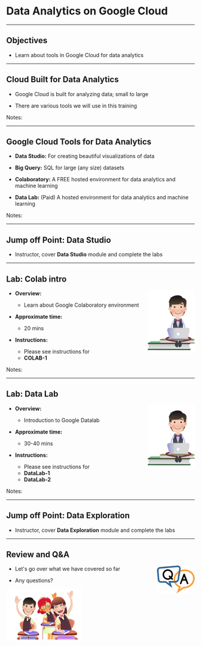 # Data Analytics on Google Cloud


---

## Objectives
- Learn about tools in Google Cloud for data analytics

---

## Cloud Built for Data Analytics

* Google Cloud is built for analyzing data; small to large

* There are various tools we will use in this training

Notes:

---

## Google Cloud Tools for Data Analytics

* __Data Studio:__ For creating beautiful visualizations of data

* __Big Query:__ SQL for large (any size) datasets

* __Colaboratory:__ A FREE hosted environment for data analytics and machine learning

* __Data Lab:__ (Paid) A hosted environment for data analytics and machine learning

Notes:

---

## Jump off Point: Data Studio

- Instructor, cover **Data Studio** module and complete the labs

---

## Lab: Colab intro

<img src="../../assets/images/icons/individual-labs.png" style="width:25%;float:right;"/><!-- {"left" : 6.76, "top" : 0.88, "height" : 4.37, "width" : 3.28} -->


* **Overview:**
    - Learn about Google Colaboratory environment

* **Approximate time:**
    - 20 mins

* **Instructions:**
    - Please see instructions for
    - **COLAB-1**


Notes:

---
## Lab: Data Lab

<img src="../../assets/images/icons/individual-labs.png" style="width:25%;float:right;"/><!-- {"left" : 6.76, "top" : 0.88, "height" : 4.37, "width" : 3.28} -->


* **Overview:**
    - Introduction to Google Datalab

* **Approximate time:**
    - 30-40 mins

* **Instructions:**
    - Please see instructions for
    - **DataLab-1**
    - **DataLab-2**


Notes:

---
## Jump off Point: Data Exploration

- Instructor, cover **Data Exploration** module and complete the labs

---

## Review and Q&A

<img src="../../assets/images/icons/q-and-a-1.png" style="width:20%;float:right;" /><!-- {"left" : 8.24, "top" : 1.21, "height" : 1.28, "width" : 1.73} -->


- Let's go over what we have covered so far

- Any questions?

<img src="../../assets/images/icons/quiz-icon.png" style="width:40%;" /><!-- {"left" : 2.69, "top" : 4.43, "height" : 3.24, "width" : 4.86} -->
